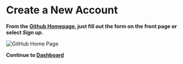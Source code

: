 # Create a New Account
**From the [Github Homepage](https://GitHub.com), just fill out the form on the front page or select *Sign up*.**

![GitHub Home Page](https://kjaymiller.github.io/Git-Up-to-Speed/screenshots/landing_page.PNG)

**Continue to [Dashboard](./dashboard)**
